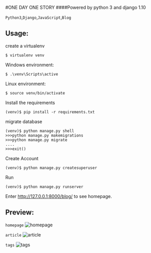 #ONE DAY ONE STORY
####Powered by python 3 and django 1.10

`Python3`,`Django`,`JavaScript`,`Blog`

## Usage:
create a virtualenv
```
$ virtualenv venv
```
Windows environment:
```
$ .\venv\Scripts\active
```
Linux environment:
```
$ source venv/bin/activate
```
Install the requirements
```
(venv)$ pip install -r requirements.txt

```
migrate database
```
(venv)$ python manage.py shell
>>>python manage.py makemigrations
>>>python manage.py migrate
....
>>>exit()
```
Create Account
```
(venv)$ python manage.py createsuperuser
```
Run
```
(venv)$ python manage.py runserver
```
Enter http://127.0.0.1:8000/blog/ to see homepage.

## Preview:
`homepage`
![homepage](http://i1.piimg.com/567571/65267cea2c37f166.png)

`article`
![article](http://i1.piimg.com/567571/995fb152da2f5316.png)

`tags`
![tags](http://i1.piimg.com/567571/756294639fe9a867.png)

